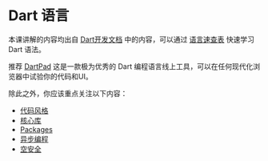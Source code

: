 # Dart 语言

本课讲解的内容均出自 [Dart开发文档](https://dart.cn/guides) 中的内容，可以通过 [语言速查表](https://dart.cn/codelabs/dart-cheatsheet) 快速学习 Dart 语法。

推荐 [DartPad](https://dartpad.cn/) 这是一款极为优秀的 Dart 编程语言线上工具，可以在任何现代化浏览器中试验你的代码和UI。

除此之外，你应该重点关注以下内容：

- [代码风格](https://dart.cn/guides/language/effective-dart/style)
- [核心库](https://dart.cn/guides/libraries)
- [Packages](https://dart.cn/guides/packages)
- [异步编程](https://dart.cn/codelabs/async-await)
- [空安全](https://dart.cn/null-safety)
